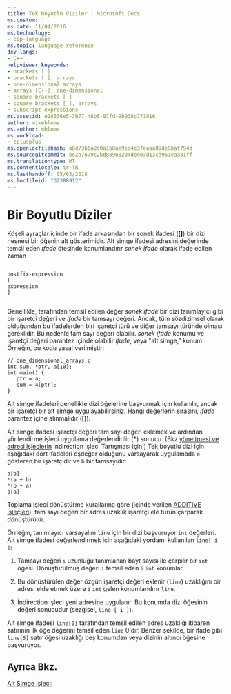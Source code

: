 ```yaml
---
title: Tek boyutlu diziler | Microsoft Docs
ms.custom: ''
ms.date: 11/04/2016
ms.technology:
- cpp-language
ms.topic: language-reference
dev_langs:
- C++
helpviewer_keywords:
- brackets [ ]
- brackets [ ], arrays
- one-dimensional arrays
- arrays [C++], one-dimensional
- square brackets [ ]
- square brackets [ ], arrays
- subscript expressions
ms.assetid: e28536e5-3b77-46b5-97fd-9b938c771816
author: mikeblome
ms.author: mblome
ms.workload:
- cplusplus
ms.openlocfilehash: a8d7366a2c0a1b8ae9ed4e37eaaa89de9baf794d
ms.sourcegitcommit: be2a7679c2bd80968204dee03d13ca961eaa31ff
ms.translationtype: MT
ms.contentlocale: tr-TR
ms.lasthandoff: 05/03/2018
ms.locfileid: "32388912"
---
```

# <a name="one-dimensional-arrays"></a>Bir Boyutlu Diziler
Köşeli ayraçlar içinde bir ifade arkasından bir sonek ifadesi (**[]**) bir dizi nesnesi bir öğenin alt gösterimidir. Alt simge ifadesi adresini değerinde temsil eden *ifade* ötesinde konumlandırır *sonek ifade* olarak ifade edilen zaman  
  
```  
  
postfix-expression  
[  
expression  
]  
  
```  
  
 Genellikle, tarafından temsil edilen değer *sonek ifade* bir dizi tanımlayıcı gibi bir işaretçi değeri ve *ifade* bir tamsayı değeri. Ancak, tüm sözdizimsel olarak olduğundan bu ifadelerden biri işaretçi türü ve diğer tamsayı türünde olması gereklidir. Bu nedenle tam sayı değeri olabilir. *sonek ifade* konumu ve işaretçi değeri parantez içinde olabilir *ifade*, veya "alt simge," konum. Örneğin, bu kodu yasal verilmiştir:  
  
```  
// one_dimensional_arrays.c  
int sum, *ptr, a[10];  
int main() {  
   ptr = a;  
   sum = 4[ptr];  
}  
```  
  
 Alt simge ifadeleri genellikle dizi öğelerine başvurmak için kullanılır, ancak bir işaretçi bir alt simge uygulayabilirsiniz. Hangi değerlerin sırasını, *ifade* parantez içine alınmalıdır (**[]**).  
  
 Alt simge ifadesi işaretçi değeri tam sayı değeri eklemek ve ardından yönlendirme işleci uygulama değerlendirilir (**\***) sonucu. (Bkz [yöneltmesi ve adresi işleçlerin](../c-language/indirection-and-address-of-operators.md) indirection işleci Tartışması için.) Tek boyutlu dizi için aşağıdaki dört ifadeleri eşdeğer olduğunu varsayarak uygulamada `a` gösteren bir işaretçidir ve `b` bir tamsayıdır:  
  
```  
a[b]  
*(a + b)  
*(b + a)  
b[a]  
```  
  
 Toplama işleci dönüştürme kurallarına göre (içinde verilen [ADDITIVE işleçleri](../c-language/c-additive-operators.md)), tam sayı değeri bir adres uzaklık işaretçi ele türün çarparak dönüştürülür.  
  
 Örneğin, tanımlayıcı varsayalım `line` için bir dizi başvuruyor `int` değerleri. Alt simge ifadesi değerlendirmek için aşağıdaki yordamı kullanılan `line[ i ]`:  
  
1.  Tamsayı değeri `i` uzunluğu tanımlanan bayt sayısı ile çarpılır bir `int` öğesi. Dönüştürülmüş değeri `i` temsil eden `i` `int` konumlar.  
  
2.  Bu dönüştürülen değer özgün işaretçi değeri eklenir (`line`) uzaklığını bir adresi elde etmek üzere `i` `int` gelen konumlandırır `line`.  
  
3.  İndirection işleci yeni adresine uygulanır. Bu konumda dizi öğesinin değeri sonucudur (sezgisel, `line [ i ]`).  
  
 Alt simge ifadesi `line[0]` tarafından temsil edilen adres uzaklığı itibaren satırının ilk öğe değerini temsil eden `line` 0'dır. Benzer şekilde, bir ifade gibi `line[5]` satır öğesi uzaklığı beş konumdan veya dizinin altıncı öğesine başvuruyor.  
  
## <a name="see-also"></a>Ayrıca Bkz.  
 [Alt Simge İşleci:](../cpp/subscript-operator.md)